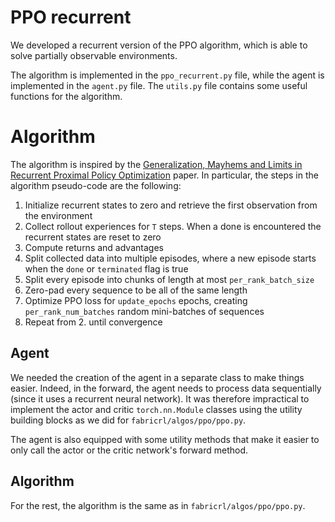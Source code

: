 # PPO recurrent

We developed a recurrent version of the PPO algorithm, which is able to solve partially observable environments.

The algorithm is implemented in the `ppo_recurrent.py` file, while the agent is implemented in the `agent.py` file. The `utils.py` file contains some useful functions for the algorithm.

# Algorithm

The algorithm is inspired by the [Generalization, Mayhems and Limits in Recurrent Proximal Policy
Optimization](https://arxiv.org/abs/2205.11104) paper. In particular, the steps in the algorithm pseudo-code are the following:

1. Initialize recurrent states to zero and retrieve the first observation from the environment
2. Collect rollout experiences for `T` steps. When a done is encountered the recurrent states are reset to zero
3. Compute returns and advantages
4. Split collected data into multiple episodes, where a new episode starts when the `done` or `terminated` flag is true
5. Split every episode into chunks of length at most `per_rank_batch_size`
6. Zero-pad every sequence to be all of the same length
7. Optimize PPO loss for `update_epochs` epochs, creating `per_rank_num_batches` random mini-batches of sequences
8. Repeat from 2. until convergence
## Agent

We needed the creation of the agent in a separate class to make things easier. Indeed, in the forward, the agent needs to process data sequentially (since it uses a recurrent neural network). It was therefore impractical to implement the actor and critic `torch.nn.Module` classes using the utility building blocks as we did for `fabricrl/algos/ppo/ppo.py`.

The agent is also equipped with some utility methods that make it easier to only call the actor or the critic network's forward method.

## Algorithm

For the rest, the algorithm is the same as in `fabricrl/algos/ppo/ppo.py`.